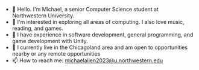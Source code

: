 - 👋 Hello. I'm Michael, a senior Computer Science student at Northwestern University.
- 👀 I'm interested in exploring all areas of computing. I also love music, reading, and games.
- 🌱 I have experience in software development, general programming, and game development with Unity.
- 💞️  I currently live in the Chicagoland area and am open to opportunities nearby or any remote opportunities
- 📫 How to reach me: michaelallen2023@u.northwestern.edu

<!---
Mj3399/Mj3399 is a ✨ special ✨ repository because its `README.md` (this file) appears on your GitHub profile.
You can click the Preview link to take a look at your changes.
--->
